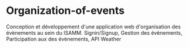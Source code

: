 # Organization-of-events
Conception et développement d'une application web d'organisation des évènements au sein du ISAMM.
Signin/Signup, 
Gestion des évènements,
Participation aux des évènements,
API Weather
